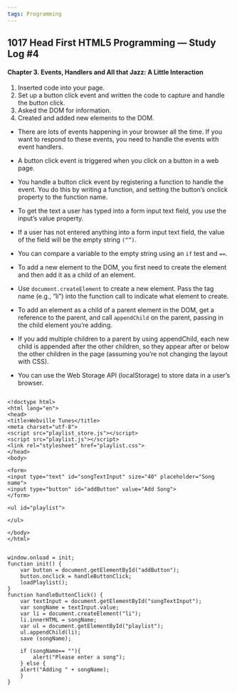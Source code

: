 ```yaml
---
tags: Programming
---
```


## 1017 Head First HTML5 Programming — Study Log #4

#### Chapter 3. Events, Handlers and All that Jazz: A Little Interaction

1. Inserted code into your page.
2. Set up a button click event and written the code to capture and handle the button click.
3. Asked the DOM for information.
4. Created and added new elements to the DOM.



- There are lots of events happening in your browser all the time. If you want to respond to these events, you need to handle the events with event handlers.
- A button click event is triggered when you click on a button in a web page.
- You handle a button click event by registering a function to handle the event. You do this by writing a function, and setting the button’s onclick property to the function name.

- To get the text a user has typed into a form input text field, you use the input’s value property.
- If a user has not entered anything into a form input text field, the value of the field will be the empty string `(“”)`.
- You can compare a variable to the empty string using an `if` test and `==`.

- To add a new element to the DOM, you first need to create the element and then add it as a child of an element.
- Use `document.createElement` to create a new element. Pass the tag name (e.g., “li”) into the function call to indicate what element to create.
- To add an element as a child of a parent element in the DOM, get a reference to the parent, and call `appendChild` on the parent, passing in the child element you’re adding.
- If you add multiple children to a parent by using appendChild, each new child is appended after the other children, so they appear after or below the other children in the page (assuming you’re not changing the layout with CSS).

- You can use the Web Storage API (localStorage) to store data in a user’s browser.



```

<!doctype html>
<html lang="en">
<head>
<title>Webville Tunes</title>
<meta charset="utf-8">
<script src="playlist_store.js"></script>
<script src="playlist.js"></script>
<link rel="stylesheet" href="playlist.css">
</head>
<body>

<form>
<input type="text" id="songTextInput" size="40" placeholder="Song name">
<input type="button" id="addButton" value="Add Song">
</form>

<ul id="playlist">

</ul>

</body>
</html>

```


```

window.onload = init;
function init() {
    var button = document.getElementById("addButton");
    button.onclick = handleButtonClick;
    loadPlaylist();
}
function handleButtonClick() {
    var textInput = document.getElementById("songTextInput");
    var songName = textInput.value;
    var li = document.createElement("li");
    li.innerHTML = songName;
    var ul = document.getElementById("playlist");
    ul.appendChild(li);
    save (songName);

    if (songName== ""){
        alert("Please enter a song");
    } else {
    alert("Adding " + songName);
    }
}

```
